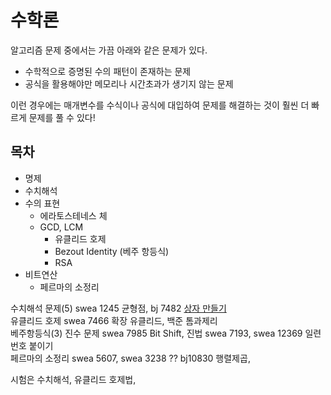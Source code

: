 # 수학론

알고리즘 문제 중에서는 가끔 아래와 같은 문제가 있다.

+ 수학적으로 증명된 수의 패턴이 존재하는 문제
+ 공식을 활용해야만 메모리나 시간초과가 생기지 않는 문제 

이런 경우에는 매개변수를 수식이나 공식에 대입하여 문제를 해결하는 것이 훨씬 더 빠르게 문제를 풀 수 있다!

## 목차

+ 명제
+ 수치해석
+ 수의 표현
  + 에라토스테네스 체
  + GCD, LCM
    + 유클리드 호제
    + Bezout Identity (베주 항등식)
    + RSA
+ 비트연산
  + 페르마의 소정리

수치해석 문제(5) swea 1245 균형점, bj 7482 [상자 만들기](https://www.acmicpc.net/problem/7482)   
유클리드 호제 swea 7466 확장 유클리드, 백준 톰과제리   
베주항등식(3)
진수 문제 swea 7985 Bit Shift, 진법 swea 7193, swea 12369 일련번호 붙이기   
페르마의 소정리 swea 5607, swea 3238
?? bj10830 행렬제곱, 

시험은 수치해석, 유클리드 호제법, 

